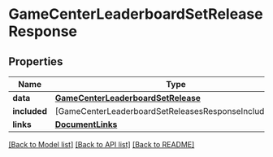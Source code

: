 # GameCenterLeaderboardSetReleaseResponse

## Properties
Name | Type | Description | Notes
------------ | ------------- | ------------- | -------------
**data** | [**GameCenterLeaderboardSetRelease**](GameCenterLeaderboardSetRelease.md) |  | 
**included** | [GameCenterLeaderboardSetReleasesResponseIncludedInner] |  | [optional] 
**links** | [**DocumentLinks**](DocumentLinks.md) |  | 

[[Back to Model list]](../README.md#documentation-for-models) [[Back to API list]](../README.md#documentation-for-api-endpoints) [[Back to README]](../README.md)


